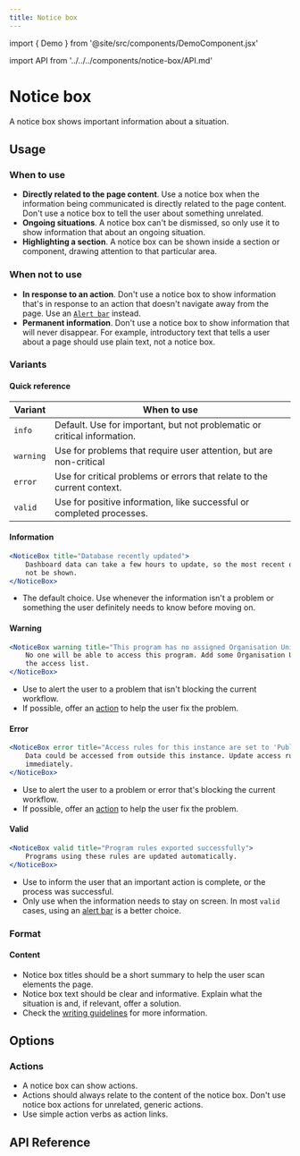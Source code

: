 ```yaml
---
title: Notice box
---
```


import { Demo } from '@site/src/components/DemoComponent.jsx'

import API from '../../../components/notice-box/API.md'

# Notice box

A notice box shows important information about a situation.

<Demo
    path="notice-box--default"
    height="200px"
/>

## Usage

### When to use

-   **Directly related to the page content**. Use a notice box when the information being communicated is directly related to the page content. Don't use a notice box to tell the user about something unrelated.
-   **Ongoing situations**. A notice box can't be dismissed, so only use it to show information that about an ongoing situation.
-   **Highlighting a section**. A notice box can be shown inside a section or component, drawing attention to that particular area.

### When not to use

-   **In response to an action**. Don't use a notice box to show information that's in response to an action that doesn't navigate away from the page. Use an [`Alert bar`](alertbar.md) instead.
-   **Permanent information**. Don't use a notice box to show information that will never disappear. For example, introductory text that tells a user about a page should use plain text, not a notice box.

### Variants

#### Quick reference

| Variant   | When to use                                                              |
| --------- | ------------------------------------------------------------------------ |
| `info`    | Default. Use for important, but not problematic or critical information. |
| `warning` | Use for problems that require user attention, but are non-critical       |
| `error`   | Use for critical problems or errors that relate to the current context.  |
| `valid`   | Use for positive information, like successful or completed processes.    |

#### Information

<Demo
    path="notice-box--default"
    height="200px"
/>

```jsx
<NoticeBox title="Database recently updated">
    Dashboard data can take a few hours to update, so the most recent data might
    not be shown.
</NoticeBox>
```

-   The default choice. Use whenever the information isn't a problem or something the user definitely needs to know before moving on.

#### Warning

<Demo
    path="notice-box--warning"
    height="200px"
/>

```jsx
<NoticeBox warning title="This program has no assigned Organisation Units">
    No one will be able to access this program. Add some Organisation Units to
    the access list.
</NoticeBox>
```

-   Use to alert the user to a problem that isn't blocking the current workflow.
-   If possible, offer an [action](#actions) to help the user fix the problem.

#### Error

<Demo
    path="notice-box--error"
    height="200px"
/>

```jsx
<NoticeBox error title="Access rules for this instance are set to 'Public'">
    Data could be accessed from outside this instance. Update access rules
    immediately.
</NoticeBox>
```

-   Use to alert the user to a problem or error that's blocking the current workflow.
-   If possible, offer an [action](#actions) to help the user fix the problem.

#### Valid

<Demo
    path="notice-box--valid"
    height="200px"
/>

```jsx
<NoticeBox valid title="Program rules exported successfully">
    Programs using these rules are updated automatically.
</NoticeBox>
```

-   Use to inform the user that an important action is complete, or the process was successful.
-   Only use when the information needs to stay on screen. In most `valid` cases, using an [alert bar](./alertbar.md) is a better choice.

### Format

#### Content

-   Notice box titles should be a short summary to help the user scan elements the page.
-   Notice box text should be clear and informative. Explain what the situation is and, if relevant, offer a solution.
-   Check the [writing guidelines](../patterns/writing.md) for more information.

## Options

### Actions

-   A notice box can show actions.
-   Actions should always relate to the content of the notice box. Don't use notice box actions for unrelated, generic actions.
-   Use simple action verbs as action links.

## API Reference

<API />
